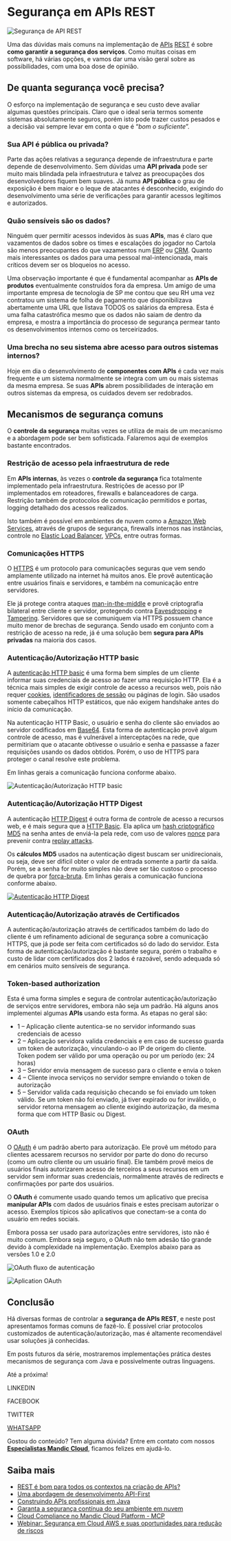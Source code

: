 # Segurança em APIs REST

![Segurança de API REST](https://img.mandic.com.br/blog/2013/06/dilbert_04072012_seguranca.jpg)

Uma das dúvidas mais comuns na implementação de [APIs](https://en.wikipedia.org/wiki/Application_programming_interface) [REST](https://en.wikipedia.org/wiki/Representational_state_transfer) é sobre **como garantir a segurança dos serviços**. Como muitas coisas em software, há várias opções, e vamos dar uma visão geral sobre as possibilidades, com uma boa dose de opinião.

## De quanta segurança você precisa?

O esforço na implementação de segurança e seu custo deve avaliar algumas questões principais. Claro que o ideal seria termos somente sistemas absolutamente seguros, porém isto pode trazer custos pesados e a decisão vai sempre levar em conta o que é “*bom o suficiente*”.

### Sua API é pública ou privada?

Parte das ações relativas a segurança depende de infraestrutura e parte depende de desenvolvimento. Sem dúvidas uma **API privada** pode ser muito mais blindada pela infraestrutura e talvez as preocupações dos desenvolvedores fiquem bem suaves. Já numa **API pública** o grau de exposição é bem maior e o leque de atacantes é desconhecido, exigindo do desenvolvimento uma série de verificações para garantir acessos legítimos e autorizados.

### Quão sensíveis são os dados?

Ninguém quer permitir acessos indevidos às suas **APIs**, mas é claro que vazamentos de dados sobre os times e escalações do jogador no Cartola são menos preocupantes do que vazamentos num [ERP](https://en.wikipedia.org/wiki/Enterprise_resource_planning) ou [CRM](https://en.wikipedia.org/wiki/Customer_relationship_management). Quanto mais interessantes os dados para uma pessoal mal-intencionada, mais críticos devem ser os bloqueios no acesso.

Uma observação importante é que é fundamental acompanhar as **APIs de produtos** eventualmente construídos fora da empresa. Um amigo de uma importante empresa de tecnologia de SP me contou que seu RH uma vez contratou um sistema de folha de pagamento que disponibilizava abertamente uma URL que listava TODOS os salários da empresa. Esta é uma falha catastrófica mesmo que os dados não saiam de dentro da empresa, e mostra a importância do processo de segurança permear tanto os desenvolvimentos internos como os terceirizados.

### Uma brecha no seu sistema abre acesso para outros sistemas internos?

Hoje em dia o desenvolvimento de **componentes com APIs** é cada vez mais frequente e um sistema normalmente se integra com um ou mais sistemas da mesma empresa. Se suas **APIs** abrem possibilidades de interação em outros sistemas da empresa, os cuidados devem ser redobrados.

## Mecanismos de segurança comuns

O **controle da segurança** muitas vezes se utiliza de mais de um mecanismo e a abordagem pode ser bem sofisticada. Falaremos aqui de exemplos bastante encontrados.

### Restrição de acesso pela infraestrutura de rede

Em **APIs internas**, às vezes o **controle da segurança** fica totalmente implementado pela infraestrutura. Restrições de acesso por IP implementados em roteadores, firewalls e balanceadores de carga. Restrição também de protocolos de comunicação permitidos e portas, logging detalhado dos acessos realizados.

Isto também é possível em ambientes de nuvem como a [Amazon Web Services](https://www.mandic.com.br/aws/), através de grupos de segurança, firewalls internos nas instâncias, controle no [Elastic Load Balancer](https://www.mandic.com.br/aws/amazon-cloud-recursos/#AWS-Elastic-Load-Balancer), [VPCs](https://www.mandic.com.br/aws/amazon-cloud-recursos/#Amazon-Virtual-Private-Cloud), entre outras formas.

### Comunicações HTTPS

O [HTTPS](https://en.wikipedia.org/wiki/HTTP_Secure) é um protocolo para comunicações seguras que vem sendo amplamente utilizado na internet há muitos anos. Ele provê autenticação entre usuários finais e servidores, e também na comunicação entre servidores.

Ele já protege contra ataques [man-in-the-middle](https://en.wikipedia.org/wiki/Man-in-the-middle_attack) e provê criptografia bilateral entre cliente e servidor, protegendo contra [Eavesdropping](https://en.wikipedia.org/wiki/Eavesdropping) e [Tampering](https://en.wikipedia.org/wiki/Tamper-evident#Tampering). Servidores que se comuniquem via HTTPS possuem chance muito menor de brechas de segurança. Sendo usado em conjunto com a restrição de acesso na rede, já é uma solução bem **segura para APIs privadas** na maioria dos casos.

### Autenticação/Autorização HTTP basic

A [autenticação HTTP basic](https://en.wikipedia.org/wiki/Basic_access_authentication) é uma forma bem simples de um cliente informar suas credenciais de acesso ao fazer uma requisição HTTP. Ela é a técnica mais simples de exigir controle de acesso a recursos web, pois não requer [cookies](https://en.wikipedia.org/wiki/HTTP_cookie), [identificadores de sessão](https://en.wikipedia.org/wiki/Session_identifier) ou páginas de login. São usados somente cabeçalhos HTTP estáticos, que não exigem handshake antes do início da comunicação.

Na autenticação HTTP Basic, o usuário e senha do cliente são enviados ao servidor codificados em [Base64](https://en.wikipedia.org/wiki/Base64). Esta forma de autenticação provê algum controle de acesso, mas é vulnerável a interceptações na rede, que permitiriam que o atacante obtivesse o usuário e senha e passasse a fazer requisições usando os dados obtidos. Porém, o uso de HTTPS para proteger o canal resolve este problema.

Em linhas gerais a comunicação funciona conforme abaixo.

![Autenticação/Autorização HTTP basic](https://img.mandic.com.br/blog/2013/06/http_basic.jpg)

### Autenticação/Autorização HTTP Digest

A autenticação [HTTP Digest](https://en.wikipedia.org/wiki/Digest_access_authentication) é outra forma de controle de acesso a recursos web, e é mais segura que a [HTTP Basic](https://en.wikipedia.org/wiki/Basic_access_authentication). Ela aplica um [hash criptográfico MD5](https://en.wikipedia.org/wiki/Cryptographic_hash) na senha antes de enviá-la pela rede, com uso de valores [nonce](https://en.wikipedia.org/wiki/Cryptographic_nonce) para prevenir contra [replay attacks](https://en.wikipedia.org/wiki/Replay_attack).

Os **cálculos MD5** usados na autenticação digest buscam ser unidirecionais, ou seja, deve ser difícil obter o valor de entrada somente a partir da saída. Porém, se a senha for muito simples não deve ser tão custoso o processo de quebra por [força-bruta](https://en.wikipedia.org/wiki/Brute-force_attack).
Em linhas gerais a comunicação funciona conforme abaixo.

[![Autenticação HTTP Digest](https://img.mandic.com.br/blog/2013/06/digest.jpg)](https://img.mandic.com.br/blog/2013/06/digest.jpg)

### Autenticação/Autorização através de Certificados

A autenticação/autorização através de certificados também do lado do cliente é um refinamento adicional de segurança sobre a comunicação HTTPS, que já pode ser feita com certificados só do lado do servidor. Esta forma de autenticação/autorização é bastante segura, porém o trabalho e custo de lidar com certificados dos 2 lados é razoável, sendo adequada só em cenários muito sensíveis de segurança.

### Token-based authorization

Esta é uma forma simples e segura de controlar autenticação/autorização de serviços entre servidores, embora não seja um padrão. Há alguns anos implementei algumas **APIs** usando esta forma. As etapas no geral são:

- 1 – Aplicação cliente autentica-se no servidor informando suas credenciais de acesso
- 2 – Aplicação servidora valida credenciais e em caso de sucesso guarda um token de autorização, vinculando-o ao IP de origem do cliente. Token podem ser válido por uma operação ou por um período (ex: 24 horas)
- 3 – Servidor envia mensagem de sucesso para o cliente e envia o token
- 4 – Cliente invoca serviços no servidor sempre enviando o token de autorização
- 5 – Servidor valida cada requisição checando se foi enviado um token válido. Se um token não foi enviado, já tiver expirado ou for inválido, o servidor retorna mensagem ao cliente exigindo autorização, da mesma forma que com HTTP Basic ou Digest.

### OAuth

O [OAuth](https://en.wikipedia.org/wiki/OAuth) é um padrão aberto para autorização. Ele provê um método para clientes acessarem recursos no servidor por parte do dono do recurso (como um outro cliente ou um usuário final). Ele também provê meios de usuários finais autorizarem acesso de terceiros a seus recursos em um servidor sem informar suas credenciais, normalmente através de redirects e confirmações por parte dos usuários.

O **OAuth** é comumente usado quando temos um aplicativo que precisa **manipular APIs** com dados de usuários finais e estes precisam autorizar o acesso. Exemplos típicos são aplicativos que conectam-se a conta do usuário em redes sociais.

Embora possa ser usado para autorizações entre servidores, isto não é muito comum. Embora seja seguro, o OAuth não tem adesão tão grande devido à complexidade na implementação. Exemplos abaixo para as versões 1.0 e 2.0

![OAuth fluxo de autenticação](https://img.mandic.com.br/blog/2013/06/oauth1.png)

![Aplication OAuth](https://img.mandic.com.br/blog/2013/06/oauth2.png)

## Conclusão

Há diversas formas de controlar a **segurança de APIs REST**, e neste post apresentamos formas comuns de fazê-lo. É possível criar protocolos customizados de autenticação/autorização, mas é altamente recomendável usar soluções já conhecidas.

Em posts futuros da série, mostraremos implementações prática destes mecanismos de segurança com Java e possivelmente outras linguagens.

Até a próxima!

 LINKEDIN

 FACEBOOK

 TWITTER

[ WHATSAPP](https://web.whatsapp.com/send?text=https%3A%2F%2Fblog.mandic.com.br%2Fartigos%2Fseguranca-em-apis-rest-parte-1%2F?utm_source=whatsapp&utm_medium=social&utm_campaign=Blog-Share)

Gostou do conteúdo? Tem alguma dúvida? Entre em contato com nossos **[Especialistas Mandic Cloud](https://www.mandic.com.br/atendimento/proposta-comercial/?origin=Artigos)**, ficamos felizes em ajudá-lo.

## Saiba mais

-  [REST é bom para todos os contextos na criação de APIs?](https://blog.mandic.com.br/artigos/rest-e-bom-para-todos-os-contextos-na-criacao-de-apis/)
-  [Uma abordagem de desenvolvimento API-First](https://blog.mandic.com.br/artigos/uma-abordagem-de-desenvolvimento-api-first/)
-  [Construindo APIs profissionais em Java](https://blog.mandic.com.br/artigos/material-da-palestra-de-apis-profissionais-em-java-no-tdc-2013/)
-  [Garanta a segurança contínua do seu ambiente em nuvem](https://www.mandic.com.br/solutions/seguranca-preventiva/)
-  [Cloud Compliance no Mandic Cloud Platform - MCP](https://platform.mandic.com.br/portfolio/cloud-compliance/)
-  [Webinar: Segurança em Cloud AWS e suas oportunidades para redução de riscos](https://labs.mandic.com.br/webinars/seguranca-cloud-aws-reducao-de-riscos-cadastro)